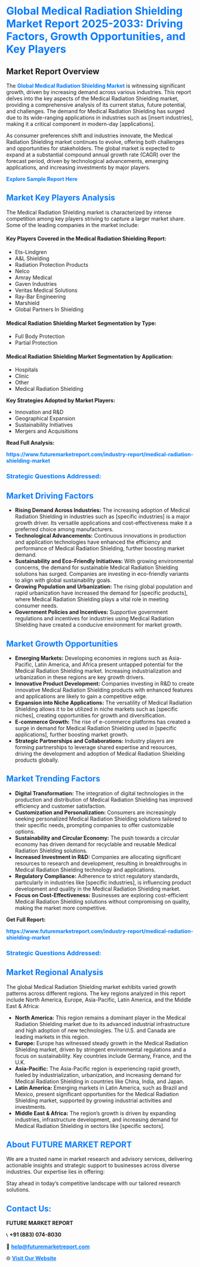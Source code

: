 <h1 style="color: #007BFF;">Global Medical Radiation Shielding Market Report 2025-2033: Driving Factors, Growth Opportunities, and Key Players</h1>

<section id="overview">
<h2>Market Report Overview</h2>
<p>The <a href="https://www.futuremarketreport.com/industry-report/medical-radiation-shielding-market" style="color: #007BFF; text-decoration: none;"><strong>Global Medical Radiation Shielding Market</strong></a> is witnessing significant growth, driven by increasing demand across various industries. This report delves into the key aspects of the Medical Radiation Shielding market, providing a comprehensive analysis of its current status, future potential, and challenges. The demand for Medical Radiation Shielding has surged due to its wide-ranging applications in industries such as [insert industries], making it a critical component in modern-day [applications].</p>
<p>As consumer preferences shift and industries innovate, the Medical Radiation Shielding market continues to evolve, offering both challenges and opportunities for stakeholders. The global market is expected to expand at a substantial compound annual growth rate (CAGR) over the forecast period, driven by technological advancements, emerging applications, and increasing investments by major players.</p>
</section>

<section id="overview">
<p><a href="https://www.futuremarketreport.com/request-sample/reportId=122452" style="color: #007BFF; text-decoration: none;"><strong>Explore Sample Report Here</strong></a></p>
</section>

<section id="key-players">
<h2 style="color: #007BFF;">Market Key Players Analysis</h2>
<p>The Medical Radiation Shielding market is characterized by intense competition among key players striving to capture a larger market share. Some of the leading companies in the market include:</p>
<h4>Key Players Covered in the Medical Radiation Shielding Report:</h4>
<ul><li>Ets-Lindgren</li><li>A&amp;L Shielding</li><li>Radiation Protection Products</li><li>Nelco</li><li>Amray Medical</li><li>Gaven Industries</li><li>Veritas Medical Solutions</li><li>Ray-Bar Engineering</li><li>Marshield</li><li>Global Partners In Shielding</li></ul>
<h4>Medical Radiation Shielding Market Segmentation by Type:</h4>
<ul><li>Full Body Protection</li><li>Partial Protection</li></ul>

<h4>Medical Radiation Shielding Market Segmentation by Application:</h4>
<ul><li>Hospitals</li><li>Clinic</li><li>Other</li><li>Medical Radiation Shielding</li></ul>
<p><strong>Key Strategies Adopted by Market Players:</strong></p>
<ul>
<li>Innovation and R&D</li>
<li>Geographical Expansion</li>
<li>Sustainability Initiatives</li>
<li>Mergers and Acquisitions</li>
</ul>
</section>

<section>
<p><strong>Read Full Analysis: </strong></p><a href="https://www.futuremarketreport.com/industry-report/medical-radiation-shielding-market" style="color: #007BFF; text-decoration: none;"><strong>https://www.futuremarketreport.com/industry-report/medical-radiation-shielding-market</strong></a>
<h3 style="color: #007BFF;">Strategic Questions Addressed:</h3>
</section>

<section id="driving-factors">
<h2 style="color: #007BFF;">Market Driving Factors</h2>
<ul>
<li><strong>Rising Demand Across Industries:</strong> The increasing adoption of Medical Radiation Shielding in industries such as [specific industries] is a major growth driver. Its versatile applications and cost-effectiveness make it a preferred choice among manufacturers.</li>
<li><strong>Technological Advancements:</strong> Continuous innovations in production and application technologies have enhanced the efficiency and performance of Medical Radiation Shielding, further boosting market demand.</li>
<li><strong>Sustainability and Eco-Friendly Initiatives:</strong> With growing environmental concerns, the demand for sustainable Medical Radiation Shielding solutions has surged. Companies are investing in eco-friendly variants to align with global sustainability goals.</li>
<li><strong>Growing Population and Urbanization:</strong> The rising global population and rapid urbanization have increased the demand for [specific products], where Medical Radiation Shielding plays a vital role in meeting consumer needs.</li>
<li><strong>Government Policies and Incentives:</strong> Supportive government regulations and incentives for industries using Medical Radiation Shielding have created a conducive environment for market growth.</li>
</ul>
</section>

<section id="growth-opportunities">
<h2 style="color: #007BFF;">Market Growth Opportunities</h2>
<ul>
<li><strong>Emerging Markets:</strong> Developing economies in regions such as Asia-Pacific, Latin America, and Africa present untapped potential for the Medical Radiation Shielding market. Increasing industrialization and urbanization in these regions are key growth drivers.</li>
<li><strong>Innovative Product Development:</strong> Companies investing in R&D to create innovative Medical Radiation Shielding products with enhanced features and applications are likely to gain a competitive edge.</li>
<li><strong>Expansion into Niche Applications:</strong> The versatility of Medical Radiation Shielding allows it to be utilized in niche markets such as [specific niches], creating opportunities for growth and diversification.</li>
<li><strong>E-commerce Growth:</strong> The rise of e-commerce platforms has created a surge in demand for Medical Radiation Shielding used in [specific applications], further boosting market growth.</li>
<li><strong>Strategic Partnerships and Collaborations:</strong> Industry players are forming partnerships to leverage shared expertise and resources, driving the development and adoption of Medical Radiation Shielding products globally.</li>
</ul>
</section>

<section id="trending-factors">
<h2 style="color: #007BFF;">Market Trending Factors</h2>
<ul>
<li><strong>Digital Transformation:</strong> The integration of digital technologies in the production and distribution of Medical Radiation Shielding has improved efficiency and customer satisfaction.</li>
<li><strong>Customization and Personalization:</strong> Consumers are increasingly seeking personalized Medical Radiation Shielding solutions tailored to their specific needs, prompting companies to offer customizable options.</li>
<li><strong>Sustainability and Circular Economy:</strong> The push towards a circular economy has driven demand for recyclable and reusable Medical Radiation Shielding solutions.</li>
<li><strong>Increased Investment in R&D:</strong> Companies are allocating significant resources to research and development, resulting in breakthroughs in Medical Radiation Shielding technology and applications.</li>
<li><strong>Regulatory Compliance:</strong> Adherence to strict regulatory standards, particularly in industries like [specific industries], is influencing product development and quality in the Medical Radiation Shielding market.</li>
<li><strong>Focus on Cost-Effectiveness:</strong> Businesses are exploring cost-efficient Medical Radiation Shielding solutions without compromising on quality, making the market more competitive.</li>
</ul>
</section>

<section>
<p><strong>Get Full Report: </strong></p><a href="https://www.futuremarketreport.com/industry-report/medical-radiation-shielding-market" style="color: #007BFF; text-decoration: none;"><strong>https://www.futuremarketreport.com/industry-report/medical-radiation-shielding-market</strong></a>
<h3 style="color: #007BFF;">Strategic Questions Addressed:</h3>
</section>


<section id="regional-analysis">
<h2 style="color: #007BFF;">Market Regional Analysis</h2>
<p>The global Medical Radiation Shielding market exhibits varied growth patterns across different regions. The key regions analyzed in this report include North America, Europe, Asia-Pacific, Latin America, and the Middle East & Africa:</p>
<ul>
<li><strong>North America:</strong> This region remains a dominant player in the Medical Radiation Shielding market due to its advanced industrial infrastructure and high adoption of new technologies. The U.S. and Canada are leading markets in this region.</li>
<li><strong>Europe:</strong> Europe has witnessed steady growth in the Medical Radiation Shielding market, driven by stringent environmental regulations and a focus on sustainability. Key countries include Germany, France, and the U.K.</li>
<li><strong>Asia-Pacific:</strong> The Asia-Pacific region is experiencing rapid growth, fueled by industrialization, urbanization, and increasing demand for Medical Radiation Shielding in countries like China, India, and Japan.</li>
<li><strong>Latin America:</strong> Emerging markets in Latin America, such as Brazil and Mexico, present significant opportunities for the Medical Radiation Shielding market, supported by growing industrial activities and investments.</li>
<li><strong>Middle East & Africa:</strong> The region’s growth is driven by expanding industries, infrastructure development, and increasing demand for Medical Radiation Shielding in sectors like [specific sectors].</li>
</ul>
</section>

<footer>
<h2 style="color: #007BFF;">About FUTURE MARKET REPORT</h2>
<p>We are a trusted name in market research and advisory services, delivering actionable insights and strategic support to businesses across diverse industries. Our expertise lies in offering:</p>

<p>Stay ahead in today’s competitive landscape with our tailored research solutions.</p>

<h2 style="color: #007BFF;">Contact Us:</h2>
<p><strong>FUTURE MARKET REPORT</strong></p>
<p>📞 <strong>+91 (883) 074-8030</strong></p>
<p>📧 <strong><a href="mailto:help@futuremarketreport.com" style="color: #007BFF;">help@futuremarketreport.com</a></strong></p>
<p>🌐 <strong><a href="https://www.futuremarketreport.com/" style="color: #007BFF;">Visit Our Website</a></strong></p>
</footer>